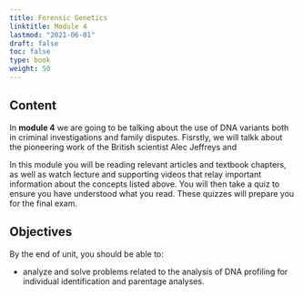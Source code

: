 ```yaml
---
title: Forensic Genetics
linktitle: Module 4
lastmod: "2021-06-01"
draft: false  
toc: false  
type: book  
weight: 50
---
```


## Content

In **module 4** we are going to be talking about the use of DNA variants both in criminal investigations and family disputes. Fisrstly, we will talkk about the pioneering work of the British scientist Alec Jeffreys and 

In this module you will be reading relevant articles and textbook chapters, as well as watch lecture and supporting videos that relay important information about the concepts listed above. You will then take a quiz to ensure you have understood what you read. These quizzes will prepare you for the final exam. 

## Objectives

By the end of unit, you should be able to:

- analyze and solve problems related to the analysis of DNA profiling for individual identification and parentage analyses.


